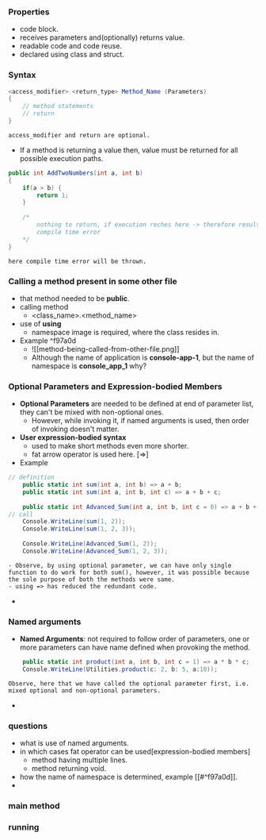 
### Properties
- code block.
- receives parameters and(optionally) returns value.
- readable code and code reuse.
- declared using class and struct.

### Syntax
```c#
<access_modifier> <return_type> Method_Name (Parameters) 
{
	// method statements
	// return 
}
```
	access_modifier and return are optional.
- If a method is returning a value then, value must be returned for all possible execution paths.
```c#
public int AddTwoNumbers(int a, int b)
{
	if(a > b) {
		return 1;
	}
			
	/* 
		nothing to return, if execution reches here -> therefore results in 
		compile time error
	*/
}
```
	here compile time error will be thrown. 



### Calling a method present in some other file
- that method needed to be **public**.
- calling method
	- <class_name>.<method_name>
- use of **using**
	- namespace image is required, where the class resides in.
- Example ^f97a0d
	- ![[method-being-called-from-other-file.png]]
	- Although the name of application is **console-app-1**, but the name of namespace is **console_app_1** why?



### Optional Parameters and Expression-bodied Members
- **Optional Parameters** are needed to be defined at end of parameter list, they can't be mixed with non-optional ones.
	- However, while invoking it, if named arguments is used, then order of invoking doesn't matter.
- **User expression-bodied syntax**
	- used to make short methods even more shorter.
	- fat arrow operator is used here. [=>]
- Example
```c#
// definition
	public static int sum(int a, int b) => a + b;
	public static int sum(int a, int b, int c) => a + b + c;
	
	public static int Advanced_Sum(int a, int b, int c = 0) => a + b + c;	
// call
	Console.WriteLine(sum(1, 2));
	Console.WriteLine(sum(1, 2, 3));
	
	Console.WriteLine(Advanced_Sum(1, 2));
	Console.WriteLine(Advanced_Sum(1, 2, 3));
```
	- Observe, by using optional parameter, we can have only single function to do work for both sum(), however, it was possible because the sole purpose of both the methods were same.
	- using => has reduced the redundant code.
- 
### Named arguments
- **Named Arguments**: not required to follow order of parameters, one or more parameters can have name defined when provoking the method.
```c#
	public static int product(int a, int b, int c = 1) => a * b * c;
	Console.WriteLine(Utilities.product(c: 2, b: 5, a:10));
```
	Observe, here that we have called the optional parameter first, i.e. mixed optional and non-optional parameters.
- 
### questions
- what is use of named arguments.
- in which cases fat operator can be used[expression-bodied members]
	- method having multiple lines.
	- method returning void.
- how the name of namespace is determined, example [[#^f97a0d]].
- 
### main method

### running
